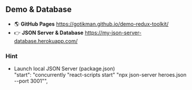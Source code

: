 ## Demo & Database
+ :earth_americas: **GitHub Pages**    https://gotikman.github.io/demo-redux-toolkit/
+ :point_right: **JSON Server & Database** https://my-json-server-database.herokuapp.com/

### Hint
+ Launch local JSON Server (package.json)   
"start": "concurrently \"react-scripts start\" \"npx json-server heroes.json --port 3001\"",